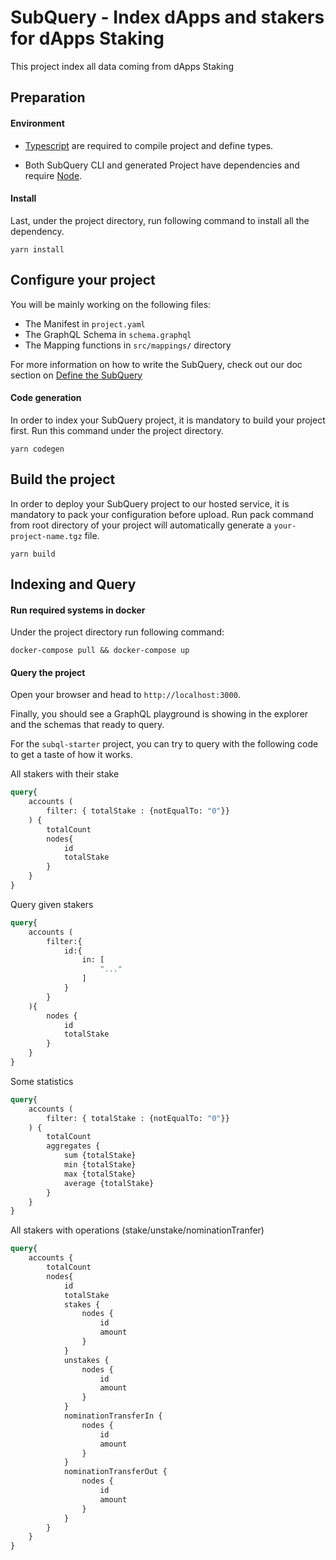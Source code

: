 # SubQuery - Index dApps and stakers for dApps Staking 

This project index all data coming from dApps Staking

## Preparation

#### Environment

- [Typescript](https://www.typescriptlang.org/) are required to compile project and define types.

- Both SubQuery CLI and generated Project have dependencies and require [Node](https://nodejs.org/en/).

#### Install

Last, under the project directory, run following command to install all the dependency.

```
yarn install
```

## Configure your project

You will be mainly working on the following files:

- The Manifest in `project.yaml`
- The GraphQL Schema in `schema.graphql`
- The Mapping functions in `src/mappings/` directory

For more information on how to write the SubQuery,
check out our doc section on [Define the SubQuery](https://doc.subquery.network/define_a_subquery.html)

#### Code generation

In order to index your SubQuery project, it is mandatory to build your project first.
Run this command under the project directory.

```
yarn codegen
```

## Build the project

In order to deploy your SubQuery project to our hosted service, it is mandatory to pack your configuration before upload.
Run pack command from root directory of your project will automatically generate a `your-project-name.tgz` file.

```
yarn build
```

## Indexing and Query

#### Run required systems in docker

Under the project directory run following command:

```
docker-compose pull && docker-compose up
```

#### Query the project

Open your browser and head to `http://localhost:3000`.

Finally, you should see a GraphQL playground is showing in the explorer and the schemas that ready to query.

For the `subql-starter` project, you can try to query with the following code to get a taste of how it works.


All stakers with their stake
```graphql
query{
    accounts (
        filter: { totalStake : {notEqualTo: "0"}}
    ) {
        totalCount
        nodes{
            id
            totalStake
        }
    }
}
```

Query given stakers
```graphql
query{
    accounts (
        filter:{
            id:{
                in: [
                    "..."
                ]
            }
        }
    ){
        nodes {
            id
            totalStake
        }
    }
}
```

Some statistics
```graphql
query{
    accounts (
        filter: { totalStake : {notEqualTo: "0"}}
    ) {
        totalCount
        aggregates {
            sum {totalStake}
            min {totalStake}
            max {totalStake}
            average {totalStake}
        }
    }
}
```

All stakers with operations (stake/unstake/nominationTranfer)
```graphql
query{
    accounts {
        totalCount
        nodes{
            id
            totalStake
            stakes {
                nodes {
                    id
                    amount
                }
            }
            unstakes {
                nodes {
                    id
                    amount
                }
            }
            nominationTransferIn {
                nodes {
                    id
                    amount
                }
            }
            nominationTransferOut {
                nodes {
                    id
                    amount
                }
            }
        }
    }
}
```

